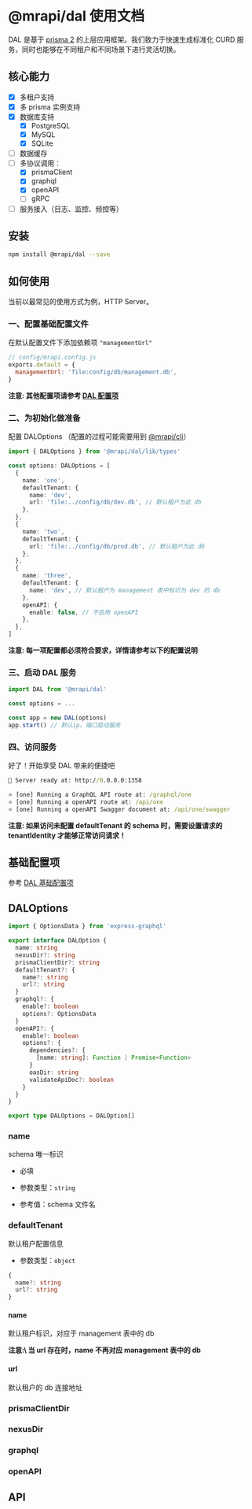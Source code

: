 # @mrapi/dal 使用文档

DAL 是基于 [prisma 2](https://www.prisma.io/) 的上层应用框架。我们致力于快速生成标准化 CURD 服务，同时也能够在不同租户和不同场景下进行灵活切换。

## 核心能力

- [x] 多租户支持
- [x] 多 prisma 实例支持
- [x] 数据库支持
  - [x] PostgreSQL
  - [x] MySQL
  - [x] SQLite
- [ ] 数据缓存
- [ ] 多协议调用：
  - [x] prismaClient
  - [x] graphql
  - [x] openAPI
  - [ ] gRPC
- [ ] 服务接入（日志、监控、频控等）

## 安装

```bash
npm install @mrapi/dal --save
```

## 如何使用

当前以最常见的使用方式为例，HTTP Server。

### 一、配置基础配置文件

在默认配置文件下添加依赖项 `"managementUrl"`

```js
// config/mrapi.config.js
exports.default = {
  managementUrl: 'file:config/db/management.db',
}
```

**注意\: 其他配置项请参考 [DAL 配置项](./Configuration/DAL.zh-CN.md)**

### 二、为初始化做准备

配置 DALOptions （配置的过程可能需要用到 [@mrapi/cli](./CLI.zh-CN.md)）

```ts
import { DALOptions } from '@mrapi/dal/lib/types'

const options: DALOptions = [
  {
    name: 'one',
    defaultTenant: {
      name: 'dev', 
      url: 'file:../config/db/dev.db', // 默认租户为此 db
    },
  },
  {
    name: 'two',
    defaultTenant: {
      url: 'file:../config/db/prod.db', // 默认租户为此 db
    },
  },
  {
    name: 'three',
    defaultTenant: {
      name: 'dev', // 默认租户为 management 表中标识为 dev 的 db
    },
    openAPI: {
      enable: false, // 不启用 openAPI
    },
  },
]
```

**注意\: 每一项配置都必须符合要求，详情请参考以下的配置说明**

### 三、启动 DAL 服务

```ts
import DAL from '@mrapi/dal'

const options = ...

const app = new DAL(options)
app.start() // 默认ip、端口启动服务
```

### 四、访问服务

好了！开始享受 DAL 带来的便捷吧

```cmd
🚀 Server ready at: http://0.0.0.0:1358

⭐️ [one] Running a GraphQL API route at: /graphql/one
⭐️ [one] Running a openAPI route at: /api/one
⭐️ [one] Running a openAPI Swagger document at: /api/one/swagger
```

**注意\: 如果访问未配置 defaultTenant 的 schema 时，需要设置请求的 tenantIdentity 才能够正常访问请求！**

## 基础配置项

参考 [DAL 基础配置项](./Configuration/DAL.zh-CN.md)

## DALOptions

```ts
import { OptionsData } from 'express-graphql'

export interface DALOption {
  name: string
  nexusDir?: string
  prismaClientDir?: string
  defaultTenant?: {
    name?: string
    url?: string
  }
  graphql?: {
    enable?: boolean
    options?: OptionsData
  }
  openAPI?: {
    enable?: boolean
    options?: {
      dependencies?: {
        [name: string]: Function | Promise<Function>
      }
      oasDir: string
      validateApiDoc?: boolean
    }
  }
}

export type DALOptions = DALOption[]
```

### name

schema 唯一标识

- 必填
  
- 参数类型：`string`
  
- 参考值：schema 文件名

### defaultTenant

默认租户配置信息
  
- 参数类型：`object`

```ts
{
  name?: string
  url?: string
}
```
  
#### name

默认租户标识，对应于 management 表中的 db

**注意:\ 当 url 存在时，name 不再对应 management 表中的 db**

#### url

默认租户的 db 连接地址

### prismaClientDir

### nexusDir

### graphql

### openAPI

## API

###
